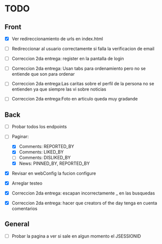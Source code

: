 # TODO

## Front
- [x] Ver redireccionamiento de urls en index.html 
- [ ] Redireccionar al usuario correctamente si falla la verificacion de email
- [ ] Correccion 2da entrega: register en la pantalla de login
- [ ] Correccion 2da entrega: Usan tabs para ordenamiento pero no se entiende que son para ordenar
- [ ] Correccion 2da entrega:Las caritas sobre el perfil de la persona no se entienden ya que siempre las vi sobre noticias
- [ ] Correccion 2da entrega:Foto en articulo queda muy gradande


## Back
- [ ] Probar todos los endpoints
- [ ] Paginar:
  - [x] Comments: REPORTED_BY
  - [x] Comments: LIKED_BY
  - [ ] Comments: DISLIKED_BY
  - [x] News: PINNED_BY, REPORTED_BY
- [x] Revisar en webConfig la fucion configure
- [x] Arreglar testeo
- [x] Correccion 2da entrega: escapan incorrectamente _ en las busquedas
- [x] Correccion 2da entrega: hacer que creators of the day tenga en cuenta comentarios


## General
- [ ] Probar la pagina a ver si sale en algun momento el JSESSIONID